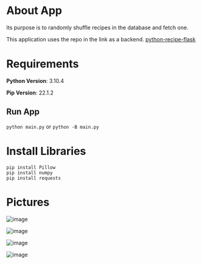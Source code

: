 # About App
Its purpose is to randomly shuffle recipes in the database and fetch one.

This application uses the repo in the link as a backend.
[python-recipe-flask](https://github.com/mturkoz93/python-recipe-flask)

# Requirements
<b>Python Version</b>: 3.10.4

<b>Pip Version</b>: 22.1.2

## Run App
`python main.py` or `python -B main.py`

# Install Libraries
```
pip install Pillow
pip install numpy
pip install requests

```

# Pictures
![image](https://user-images.githubusercontent.com/14320133/176613925-e9482212-5574-4a54-b582-ae241209dbfb.png)

![image](https://user-images.githubusercontent.com/14320133/176613969-ee892b7a-de65-4872-b3f9-0dee2078d2fc.png)

![image](https://user-images.githubusercontent.com/14320133/176617277-57ff4a3a-092c-4c1d-b768-a40b6ca2b89e.png)

![image](https://user-images.githubusercontent.com/14320133/176618248-7111c5f9-14fd-489e-9065-18e8b4d28a1a.png)

